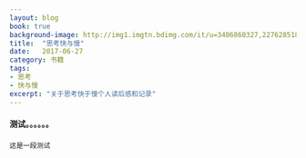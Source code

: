 ```yaml
---
layout: blog
book: true
background-image: http://img1.imgtn.bdimg.com/it/u=3406860327,2276285180&fm=26&gp=0.jpg
title:  "思考快与慢"
date:   2017-06-27
category: 书籍
tags:
- 思考
- 快与慢
excerpt: "关于思考快于慢个人读后感和记录"
---
```


#### 测试。。。。。。
    这是一段测试
